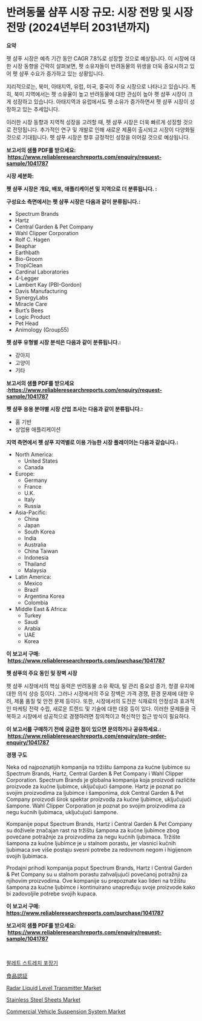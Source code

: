 <p><h1>반려동물 샴푸 시장 규모: 시장 전망 및 시장 전망 (2024년부터 2031년까지)</h1></p><p><strong>요약</strong></p>
<p><p>펫 샴푸 시장은 예측 기간 동안 CAGR 7.8%로 성장할 것으로 예상됩니다. 이 시장에 대한 시장 동향을 간략히 살펴보면, 펫 소유자들이 반려동물의 위생을 더욱 중요시하고 있어 펫 샴푸 수요가 증가하고 있는 상황입니다.</p><p>지리적으로는, 북미, 아태지역, 유럽, 미국, 중국이 주요 시장으로 나타나고 있습니다. 특히, 북미 지역에서는 펫 소유율이 높고 반려동물에 대한 관심이 높아 펫 샴푸 시장이 크게 성장하고 있습니다. 아태지역과 유럽에서도 펫 소유가 증가하면서 펫 샴푸 시장이 성장하고 있는 추세입니다. </p><p>이러한 시장 동향과 지역적 성장을 고려할 때, 펫 샴푸 시장은 더욱 빠르게 성장할 것으로 전망됩니다. 추가적인 연구 및 개발로 인해 새로운 제품이 출시되고 시장이 다양화될 것으로 기대됩니다. 펫 샴푸 시장은 향후 긍정적인 성장을 이어갈 것으로 예상됩니다.</p></p>
<p><strong>보고서의 샘플 PDF를 받으세요: &nbsp;<a href="https://www.reliableresearchreports.com/enquiry/request-sample/1041787">https://www.reliableresearchreports.com/enquiry/request-sample/1041787</a></strong></p>
<p><strong>시장 세분화:</strong></p>
<p><strong> 펫 샴푸 시장은 개요, 배포, 애플리케이션 및 지역으로 더 분류됩니다. :</strong></p>
<p><strong>구성요소 측면에서는 펫 샴푸 시장은 다음과 같이 분류됩니다.:</strong></p>
<p><ul><li>Spectrum Brands</li><li>Hartz</li><li>Central Garden & Pet Company</li><li>Wahl Clipper Corporation</li><li>Rolf C. Hagen</li><li>Beaphar</li><li>Earthbath</li><li>Bio-Groom</li><li>TropiClean</li><li>Cardinal Laboratories</li><li>4-Legger</li><li>Lambert Kay (PBI-Gordon)</li><li>Davis Manufacturing</li><li>SynergyLabs</li><li>Miracle Care</li><li>Burt’s Bees</li><li>Logic Product</li><li>Pet Head</li><li>Animology (Group55)</li></ul></p>
<p><strong> 펫 샴푸 유형별 시장 분석은 다음과 같이 분류됩니다.:</strong></p>
<p><ul><li>강아지</li><li>고양이</li><li>기타</li></ul></p>
<p><strong>보고서의 샘플 PDF를 받으세요 :<a href="https://www.reliableresearchreports.com/enquiry/request-sample/1041787">https://www.reliableresearchreports.com/enquiry/request-sample/1041787</a></strong></p>
<p><strong> 펫 샴푸 응용 분야별 시장 산업 조사는 다음과 같이 분류됩니다.:</strong></p>
<p><ul><li>홈 기반</li><li>상업용 애플리케이션</li></ul></p>
<p><strong>지역 측면에서 펫 샴푸 지역별로 이용 가능한 시장 플레이어는 다음과 같습니다.:</strong></p>
<p><ul>
    <li>
        North America:
        <ul>
            <li>United States</li>
            <li>Canada</li>
        </ul>
    </li>
    <li>
        Europe:
        <ul>
            <li>Germany</li>
            <li>France</li>
            <li>U.K.</li>
            <li>Italy</li>
            <li>Russia</li>
        </ul>
    </li>
    <li>
        Asia-Pacific:
        <ul>
            <li>China</li>
            <li>Japan</li>
            <li>South Korea</li>
            <li>India</li>
            <li>Australia</li>
            <li>China Taiwan</li>
            <li>Indonesia</li>
            <li>Thailand</li>
            <li>Malaysia</li>
        </ul>
    </li>
    <li>
        Latin America:
        <ul>
            <li>Mexico</li>
            <li>Brazil</li>
            <li>Argentina Korea</li>
            <li>Colombia</li>
        </ul>
    </li>
    <li>
        Middle East & Africa:
        <ul>
            <li>Turkey</li>
            <li>Saudi</li>
            <li>Arabia</li>
            <li>UAE</li>
            <li>Korea</li>
        </ul>
    </li>
    </ul></p>
<p><strong>이 보고서 구매: &nbsp;<a href="https://www.reliableresearchreports.com/purchase/1041787">https://www.reliableresearchreports.com/purchase/1041787</a></strong></p>
<p><strong>펫 샴푸의 주요 동인 및 장벽 시장</strong></p>
<p><p>펫 샴푸 시장에서의 핵심 동력은 반려동물 소유 확대, 털 관리 중요성 증가, 청결 유지에 대한 의식 상승 등이다. 그러나 시장에서의 주요 장벽은 가격 경쟁, 환경 문제에 대한 우려, 제품 품질 및 안전 문제 등이다. 또한, 시장에서의 도전은 식재료의 안정성과 효과적인 마케팅 전략 수립, 새로운 트렌드 및 기술에 대한 대응 등이 있다. 이러한 문제들을 극복하고 시장에서 성공적으로 경쟁하려면 창의적이고 혁신적인 접근 방식이 필요하다.</p></p>
<p><strong>이 보고서를 구매하기 전에 궁금한 점이 있으면 문의하거나 공유하세요.: &nbsp;<a href="https://www.reliableresearchreports.com/enquiry/pre-order-enquiry/1041787">https://www.reliableresearchreports.com/enquiry/pre-order-enquiry/1041787</a></strong></p>
<p><strong>경쟁 구도</strong></p>
<p><p>Neka od najpoznatijih kompanija na tržištu šampona za kućne ljubimce su Spectrum Brands, Hartz, Central Garden & Pet Company i Wahl Clipper Corporation. Spectrum Brands je globalna kompanija koja proizvodi različite proizvode za kućne ljubimce, uključujući šampone. Hartz je poznat po svojim proizvodima za ljubimce i šamponima, dok Central Garden & Pet Company proizvodi širok spektar proizvoda za kućne ljubimce, uključujući šampone. Wahl Clipper Corporation je poznat po svojim proizvodima za negu kućnih ljubimaca, uključujući šampone.</p><p>Kompanije poput Spectrum Brands, Hartz i Central Garden & Pet Company su doživele značajan rast na tržištu šampona za kućne ljubimce zbog povećane potražnje za proizvodima za negu kućnih ljubimaca. Tržište šampona za kućne ljubimce je u stalnom porastu, jer vlasnici kućnih ljubimaca sve više postaju svesni potrebe za redovnom negom i higijenom svojih ljubimaca.</p><p>Prodajni prihodi kompanija poput Spectrum Brands, Hartz i Central Garden & Pet Company su u stalnom porastu zahvaljujući povećanoj potražnji za njihovim proizvodima. Ove kompanije su prepoznate kao lideri na tržištu šampona za kućne ljubimce i kontinuirano unapređuju svoje proizvode kako bi zadovoljile potrebe svojih kupaca.</p></p>
<p><strong>이 보고서 구매: &nbsp; <a href="https://www.reliableresearchreports.com/purchase/1041787">https://www.reliableresearchreports.com/purchase/1041787</a></strong></p>
<p><strong>보고서의 샘플 PDF를 받으세요: &nbsp;<a href="https://www.reliableresearchreports.com/enquiry/request-sample/1041787">https://www.reliableresearchreports.com/enquiry/request-sample/1041787</a></strong><strong></strong></p>
<p>&nbsp;</p>
<p><p><a href="https://github.com/fredrickeglers/Market-Research-Report-List-1/blob/main/574543915713.md">팔레트 스트레치 포장기</a></p><p><a href="https://github.com/efcvopdgkdx128/Market-Research-Report-List-1/blob/main/344309116738.md">食品認証</a></p><p><a href="https://view.publitas.com/reportprime-1/global-radar-liquid-level-transmitter-market-by-types-applications-and-major-players-with-regional-growth-rate-analysis-and-development-situation-from-2024-to-2031/">Radar Liquid Level Transmitter Market</a></p><p><a href="https://lydian-appliance-61d.notion.site/Stainless-Steel-Sheets-Market-Analysis-and-Market-Size-Global-Industry-Overview-Market-Segmentatio-9dddcab126bd4cef957e53b34bb6aece">Stainless Steel Sheets Market</a></p><p><a href="https://issuu.com/reportprime-2/docs/commercial-vehicle-suspension-system-market-size-2">Commercial Vehicle Suspension System Market</a></p></p>
